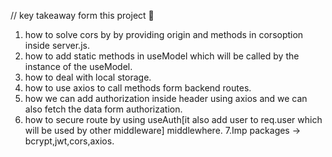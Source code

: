 // key takeaway  form this project 🥇
1. how to solve cors by by providing  origin and methods in corsoption inside server.js.
2. how to add static methods in useModel which will be called by the instance of the useModel.
3. how to deal with local storage.
4. how to use axios to call methods form backend routes.
5. how we can add authorization inside header using axios and we can also fetch the data form authorization.
6. how to secure route by using useAuth[it also add user to req.user which will be used by other middleware] middlewhere.
7.Imp packages -> bcrypt,jwt,cors,axios.
